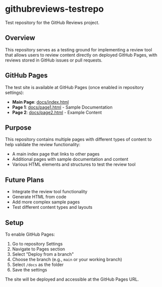 # githubreviews-testrepo

Test repository for the GitHub Reviews project.

## Overview

This repository serves as a testing ground for implementing a review tool that allows users to review content directly on deployed GitHub Pages, with reviews stored in GitHub issues or pull requests.

## GitHub Pages

The test site is available at GitHub Pages (once enabled in repository settings):
- **Main Page**: [docs/index.html](docs/index.html)
- **Page 1**: [docs/page1.html](docs/page1.html) - Sample Documentation
- **Page 2**: [docs/page2.html](docs/page2.html) - Example Content

## Purpose

This repository contains multiple pages with different types of content to help validate the review functionality:
- A main index page that links to other pages
- Additional pages with sample documentation and content
- Various HTML elements and structures to test the review tool

## Future Plans

- Integrate the review tool functionality
- Generate HTML from code
- Add more complex sample pages
- Test different content types and layouts

## Setup

To enable GitHub Pages:
1. Go to repository Settings
2. Navigate to Pages section
3. Select "Deploy from a branch"
4. Choose the branch (e.g., `main` or your working branch)
5. Select `/docs` as the folder
6. Save the settings

The site will be deployed and accessible at the GitHub Pages URL.
